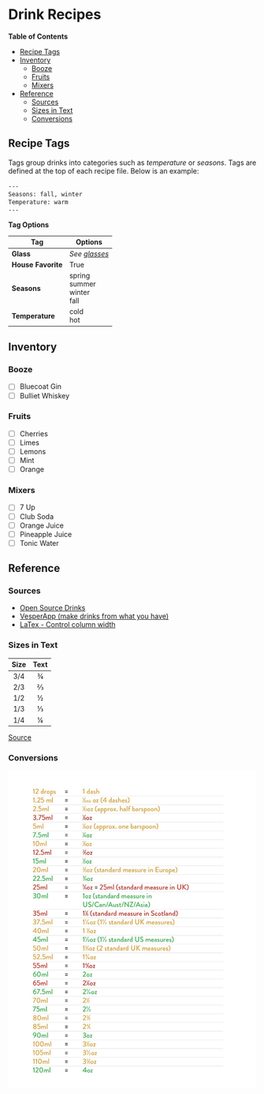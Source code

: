 # Drink Recipes

<!-- START doctoc generated TOC please keep comment here to allow auto update -->
<!-- DON'T EDIT THIS SECTION, INSTEAD RE-RUN doctoc TO UPDATE -->
__Table of Contents__

- [Recipe Tags](#recipe-tags)
- [Inventory](#inventory)
  - [Booze](#booze)
  - [Fruits](#fruits)
  - [Mixers](#mixers)
- [Reference](#reference)
  - [Sources](#sources)
  - [Sizes in Text](#sizes-in-text)
  - [Conversions](#conversions)

<!-- END doctoc generated TOC please keep comment here to allow auto update -->

## Recipe Tags

Tags group drinks into categories such as _temperature_ or _seasons_. Tags are defined at the top of each recipe file. Below is an example:

```
---
Seasons: fall, winter
Temperature: warm
---
```

__Tag Options__

| Tag                | Options                                                                                       |
|--------------------|-----------------------------------------------------------------------------------------------|
| __Glass__          | _See [glasses](https://github.com/jonbrouse/drink-recipes/blob/main/glasses/README.md)_           |
| __House Favorite__ | True                                                                                          |
| __Seasons__        | spring<br>summer<br>winter<br>fall                                                            |
| __Temperature__    | cold<br>hot                                                                                   |


## Inventory

### Booze
- [ ] Bluecoat Gin
- [ ] Bulliet Whiskey

### Fruits
- [ ] Cherries
- [ ] Limes
- [ ] Lemons
- [ ] Mint
- [ ] Orange

### Mixers
- [ ] 7 Up
- [ ] Club Soda
- [ ] Orange Juice
- [ ] Pineapple Juice
- [ ] Tonic Water

## Reference 

### Sources

- [Open Source Drinks](https://github.com/alfg/opendrinks)
- [VesperApp (make drinks from what you have)](https://drinkrecipes.herokuapp.com/) 
- [LaTex - Control column width](https://texblog.org/2019/06/03/control-the-width-of-table-columns-tabular-in-latex/)

### Sizes in Text

|  Size  |  Text  |
|:------:|:------:|
| 3/4    | ¾      |
| 2/3    | ⅔      |
| 1/2    | ½      |
| 1/3    | ⅓      |
| 1/4    | ¼      |

[Source](https://en.wikipedia.org/wiki/Number_Forms)

### Conversions

![conversions](conversions.png)
